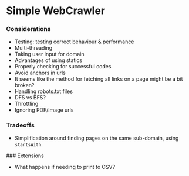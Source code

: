 # Simple WebCrawler

### Considerations
- Testing: testing correct behaviour & performance
- Multi-threading
- Taking user input for domain
- Advantages of using statics
- Properly checking for successful codes
- Avoid anchors in urls
- It seems like the method for fetching all links on a page might be a bit broken?
- Handling robots.txt files
- DFS vs BFS?
- Throttling
- Ignoring PDF/Image urls


### Tradeoffs
- Simplification around finding pages on the same sub-domain, using `startsWith`. 

### Extensions
- What happens if needing to print to CSV?